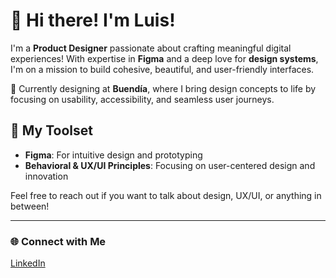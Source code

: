 # 👋 Hi there! I'm Luis!

I'm a **Product Designer** passionate about crafting meaningful digital experiences! With expertise in **Figma** and a deep love for **design systems**, I'm on a mission to build cohesive, beautiful, and user-friendly interfaces.

🎨 Currently designing at **Buendía**, where I bring design concepts to life by focusing on usability, accessibility, and seamless user journeys.

## 🔧 My Toolset
- **Figma**: For intuitive design and prototyping
- **Behavioral & UX/UI Principles**: Focusing on user-centered design and innovation

Feel free to reach out if you want to talk about design, UX/UI, or anything in between!

---

### 🌐 Connect with Me
[LinkedIn](https://www.linkedin.com/in/luis-marugan-benavente)  
